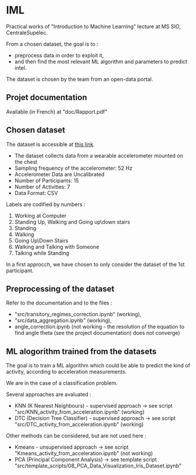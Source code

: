 
# IML

Practical works of "Introduction to Machine Learning" lecture at MS SIO, CentraleSupélec.
    
From a chosen dataset, the goal is to :
- preprocess data in order to exploit it, 
- and then find the most relevant ML algorithm and parameters to predict intel.

The dataset is chosen by the team from an open-data portal.</p>

## Projet documentation

Available (in French) at "doc/Rapport.pdf"

## Chosen dataset

The dataset is accessible at [this link](https://archive.ics.uci.edu/ml/datasets/Activity+Recognition+from+Single+Chest-Mounted+Accelerometer#).

- The dataset collects data from a wearable accelerometer mounted on the chest
- Sampling frequency of the accelerometer: 52 Hz
- Accelerometer Data are Uncalibrated
- Number of Participants: 15
- Number of Activities: 7
- Data Format: CSV

Labels are codified by numbers :
1. Working at Computer
2. Standing Up, Walking and Going up\down stairs
3. Standing
4. Walking
5. Going Up\Down Stairs
6. Walking and Talking with Someone
7. Talking while Standing

In a first approcch, we have chosen to only consider the dataset of the 1st participant.

## Preprocessing of the dataset

Refer to the documentation and to the files :
- "src/transitory_regimes_correction.ipynb" (working),
- "src/data_aggregation.ipynb" (working),
- angle_correction.ipynb (not working - the resolution of the equation to find angle theta (see the project documentation) does not converge)

## ML alogorithm trained from the datasets

The goal is to train a ML algorithm which could be able to predict the kind of activity, according to acceleration measurements.

We are in the case of a classification problem.

Several approaches are avaluated :
- KNN (K Nearest Neighbours) - supervised approach -> see script "src/KNN_activity_from_acceleration.ipynb" (working)
- DTC (Decision Tree Classifier) - supervised approach -> see script "src/DTC_activity_from_acceleration.ipynb" (working)

Other methods can be considered, but are not used here :
- Kmeans - unsupervised approach -> see script "Kmeans_activity_from_acceleration.ipynb" (not working)
- PCA (Principal Component Analysis) -> see template script "src/template_scripts/08_PCA_Data_Visualization_Iris_Dataset.ipynb"


